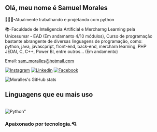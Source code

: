## Olá, meu nome é Samuel Morales

🧑🏻‍💼-Atualmente trabalhando e projetando com python

📚-Faculdade de Inteligencia Artificial e Mercharng Learning pela Unicesumar - EAD (Em andamanto 4/10 módulos),
Curso de programação bastante abrangente de diversas linguagens de programação, como: python, java, javascpript, front-end, back-end, mercharn learning, 
PHP JEDAI, C, C++, Power BI, entre outros... (Em andamento)

Email: sam_moralles@hotmail.com

[![Instagram](https://img.shields.io/badge/Instagram-E4405F?style=for-the-badge&logo=instagram&logoColor=white)](https://www.instagram.com/samuell_moralles/)
[![Linkedin](https://img.shields.io/badge/LinkedIn-0077B5?style=for-the-badge&logo=linkedin&logoColor=white)]([https://www.instagram.com/samuell_moralles/](https://www.linkedin.com/in/moralles-sm-morales-b7a558346/))
[![Facebook](https://img.shields.io/badge/Facebook-1877F2?style=for-the-badge&logo=facebook&logoColor=white)]([https://www.instagram.com/samuell_moralles/](https://www.facebook.com/SamucaMorales))


![Moralles's GitHub stats](https://github-readme-stats.vercel.app/api?username=Moralles-Moralles&show_icons=true&theme=synthwave)

## Linguagens que eu mais uso

<div style=display": inline_block"><br/>
<img align="center" alt=Python" src="https://img.shields.io/badge/Python-3776AB?style=for-the-badge&logo=python&logoColor=white"/>
  
  </div>

  ### Apaixonado por tecnologia.💘
